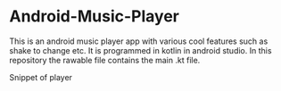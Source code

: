 # Android-Music-Player
This is an android music player app with various cool features such as shake to change etc. It is programmed in kotlin in android studio.
In this repository the rawable file contains the main .kt file.

Snippet of player 
